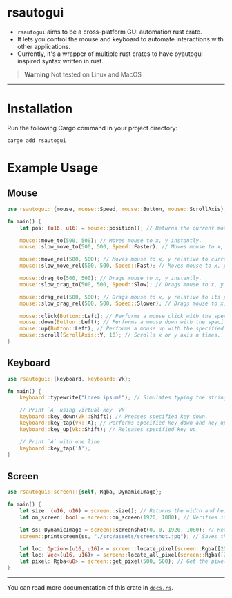 # rsautogui

- `rsautogui` aims to be a cross-platform GUI automation rust crate.
- It lets you control the mouse and keyboard to automate interactions with other applications.
- Currently, it's a wrapper of multiple rust crates to have pyautogui inspired syntax written in rust.

> **Warning**
> Not tested on Linux and MacOS

---

# Installation
Run the following Cargo command in your project directory:
```
cargo add rsautogui
```

# Example Usage

## Mouse

```rust
use rsautogui::{mouse, mouse::Speed, mouse::Button, mouse::ScrollAxis};

fn main() {
    let pos: (u16, u16) = mouse::position(); // Returns the current mouse coordinates.

    mouse::move_to(500, 500); // Moves mouse to x, y instantly.
    mouse::slow_move_to(500, 500, Speed::Faster); // Moves mouse to x, y with the specified speed.

    mouse::move_rel(500, 500); // Moves mouse to x, y relative to current position instantly.
    mouse::slow_move_rel(500, 500, Speed::Fast); // Moves mouse to x, y relative to current position with the specified speed.

    mouse::drag_to(500, 500); // Drags mouse to x, y instantly.
    mouse::slow_drag_to(500, 500, Speed::Slow); // Drags mouse to x, y with the specified speed.

    mouse::drag_rel(500, 500); // Drags mouse to x, y relative to its position instantly.
    mouse::slow_drag_rel(500, 500, Speed::Slower); // Drags mouse to x, y relative to its position with the specified speed.

    mouse::click(Button::Left); // Performs a mouse click with the specified button.
    mouse::down(Button::Left); // Performs a mouse down with the specified button.
    mouse::up(Button::Left); // Performs a mouse up with the specified button.
    mouse::scroll(ScrollAxis::Y, 10); // Scrolls x or y axis n times.
}
```

## Keyboard

```rust
use rsautogui::{keyboard, keyboard::Vk};

fn main() {
    keyboard::typewrite("Lorem ipsum!"); // Simulates typing the string provided.

    // Print `A` using virtual key `Vk`
    keyboard::key_down(Vk::Shift); // Presses specified key down.
    keyboard::key_tap(Vk::A); // Performs specified key_down and key_up.
    keyboard::key_up(Vk::Shift); // Releases specified key up.

    // Print `A` with one line
    keyboard::key_tap('A');
}
```

## Screen

```rust
use rsautogui::screen::{self, Rgba, DynamicImage};

fn main() {
    let size: (u16, u16) = screen::size(); // Returns the width and height of primary screen.
    let on_screen: bool = screen::on_screen(1920, 1080); // Verifies if specified x & y coordinates are present on primary screen.

    let ss: DynamicImage = screen::screenshot(0, 0, 1920, 1080); // Returns screenshot of the primary screen.
    screen::printscreen(ss, "./src/assets/screenshot.jpg"); // Saves the provided screenshot to a path with the specified filename and extension.

    let loc: Option<(u16, u16)> = screen::locate_pixel(screen::Rgba([255, 255, 255, 255])); // Locates the first pixel color similar to the one specified and returns its coordinate.
    let loc: Vec<(u16, u16)> = screen::locate_all_pixel(screen::Rgba([255, 255, 255, 255])); // Locates all pixel colors similar to the one specified and returns their coordinates.
    let pixel: Rgba<u8> = screen::get_pixel(500, 500); // Get the pixel color on x, y coordinate.
}
```

---

You can read more documentation of this crate in [`docs.rs`](https://docs.rs/rsautogui/).
